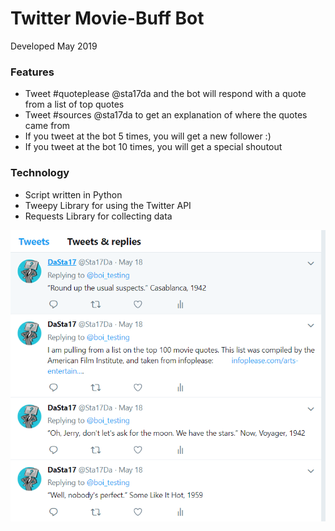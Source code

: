 # Twitter Movie-Buff Bot
Developed May 2019
### Features
  - Tweet #quoteplease @sta17da and the bot will respond with a quote from a list of top quotes
  - Tweet #sources @sta17da to get an explanation of where the quotes came from
  - If you tweet at the bot 5 times, you will get a new follower :)
  - If you tweet at the bot 10 times, you will get a special shoutout

### Technology
 - Script written in Python
 - Tweepy Library for using the Twitter API
 - Requests Library for collecting data
 
 <div style="text-align:center">  <img src="screenshotMovieBot.PNG?raw=true"> </div>
